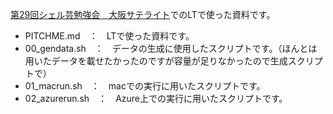 [第29回シェル芸勉強会　大阪サテライト](https://atnd.org/events/88848)でのLTで使った資料です。
* PITCHME.md　：　LTで使った資料です。
* 00_gendata.sh　：　データの生成に使用したスクリプトです。（ほんとは用いたデータを載せたかったのですが容量が足りなかったので生成スクリプトで）
* 01_macrun.sh　：　macでの実行に用いたスクリプトです。
* 02_azurerun.sh　：　Azure上での実行に用いたスクリプトです。
